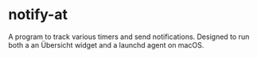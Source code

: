 # notify-at
A program to track various timers and send notifications. Designed to run both a an Übersicht widget and a launchd agent on macOS.
